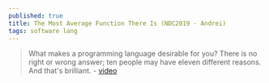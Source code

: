 ```yaml
---
published: true
title: The Most Average Function There Is (NDC2019 - Andrei)
tags: software lang
---
```

> What makes a programming language desirable for you? There is no right or wrong answer; ten people may have eleven different reasons. And that's brilliant. - [video](https://www.youtube.com/watch?v=9zpHdh70Xdk)
